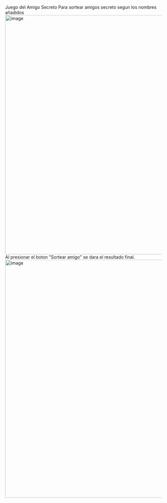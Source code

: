 Juego del Amigo Secreto
Para sortear amigos secreto segun los nombres añadidos
<img width="1366" height="768" alt="image" src="https://github.com/user-attachments/assets/3e9b267e-6efd-46b0-ae4e-68801b4fa1e3" />
Al presionar el boton "Sortear amigo" se dara el resultado final.
<img width="1364" height="764" alt="image" src="https://github.com/user-attachments/assets/d919cc65-86cc-4c30-a2d4-45f847c274d7" />
